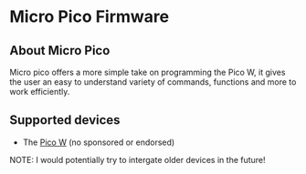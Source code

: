 # Micro Pico Firmware
## About Micro Pico
Micro pico offers a more simple take on programming the Pico W, it gives the user an easy to understand variety of commands, functions and more to work efficiently.
## Supported devices
- The [Pico W](https://shop.pimoroni.com/products/raspberry-pi-pico-w?variant=40059369619539) (no sponsored or endorsed)

NOTE: I would potentially try to intergate older devices in the future!
